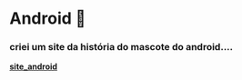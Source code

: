 # Android 🤖
### criei um site da história do mascote do android....
<strong><a href="https://caioaquino29.github.io/android/"> site_android </strong>
